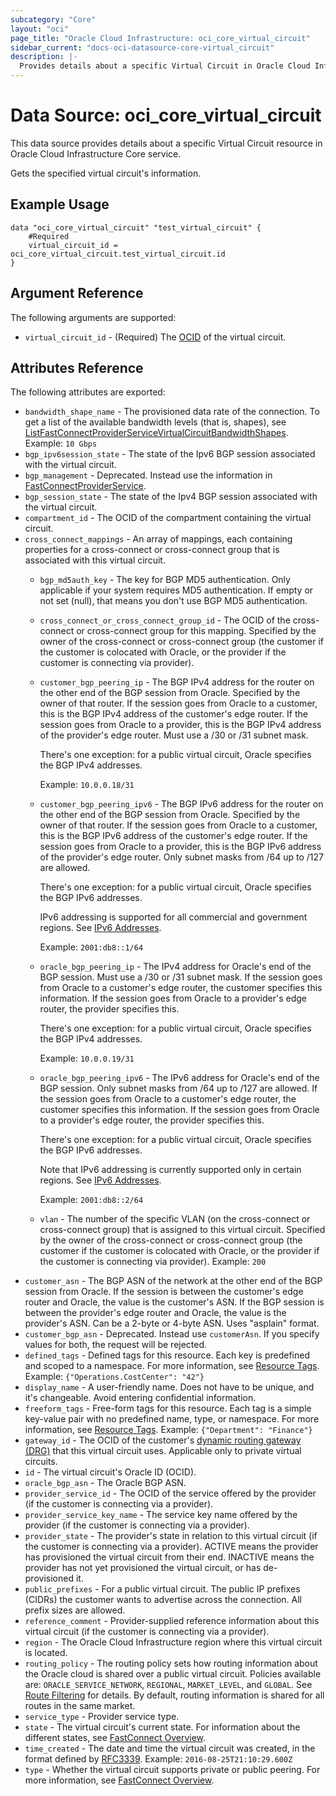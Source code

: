 ```yaml
---
subcategory: "Core"
layout: "oci"
page_title: "Oracle Cloud Infrastructure: oci_core_virtual_circuit"
sidebar_current: "docs-oci-datasource-core-virtual_circuit"
description: |-
  Provides details about a specific Virtual Circuit in Oracle Cloud Infrastructure Core service
---
```


# Data Source: oci_core_virtual_circuit
This data source provides details about a specific Virtual Circuit resource in Oracle Cloud Infrastructure Core service.

Gets the specified virtual circuit's information.

## Example Usage

```hcl
data "oci_core_virtual_circuit" "test_virtual_circuit" {
	#Required
	virtual_circuit_id = oci_core_virtual_circuit.test_virtual_circuit.id
}
```

## Argument Reference

The following arguments are supported:

* `virtual_circuit_id` - (Required) The [OCID](https://docs.cloud.oracle.com/iaas/Content/General/Concepts/identifiers.htm) of the virtual circuit.


## Attributes Reference

The following attributes are exported:

* `bandwidth_shape_name` - The provisioned data rate of the connection. To get a list of the available bandwidth levels (that is, shapes), see [ListFastConnectProviderServiceVirtualCircuitBandwidthShapes](https://docs.cloud.oracle.com/iaas/api/#/en/iaas/latest/FastConnectProviderService/ListFastConnectProviderVirtualCircuitBandwidthShapes).  Example: `10 Gbps` 
* `bgp_ipv6session_state` - The state of the Ipv6 BGP session associated with the virtual circuit.
* `bgp_management` - Deprecated. Instead use the information in [FastConnectProviderService](https://docs.cloud.oracle.com/iaas/api/#/en/iaas/latest/FastConnectProviderService/). 
* `bgp_session_state` - The state of the Ipv4 BGP session associated with the virtual circuit.
* `compartment_id` - The OCID of the compartment containing the virtual circuit.
* `cross_connect_mappings` - An array of mappings, each containing properties for a cross-connect or cross-connect group that is associated with this virtual circuit. 
	* `bgp_md5auth_key` - The key for BGP MD5 authentication. Only applicable if your system requires MD5 authentication. If empty or not set (null), that means you don't use BGP MD5 authentication. 
	* `cross_connect_or_cross_connect_group_id` - The OCID of the cross-connect or cross-connect group for this mapping. Specified by the owner of the cross-connect or cross-connect group (the customer if the customer is colocated with Oracle, or the provider if the customer is connecting via provider). 
	* `customer_bgp_peering_ip` - The BGP IPv4 address for the router on the other end of the BGP session from Oracle. Specified by the owner of that router. If the session goes from Oracle to a customer, this is the BGP IPv4 address of the customer's edge router. If the session goes from Oracle to a provider, this is the BGP IPv4 address of the provider's edge router. Must use a /30 or /31 subnet mask.

		There's one exception: for a public virtual circuit, Oracle specifies the BGP IPv4 addresses.

		Example: `10.0.0.18/31` 
	* `customer_bgp_peering_ipv6` - The BGP IPv6 address for the router on the other end of the BGP session from Oracle. Specified by the owner of that router. If the session goes from Oracle to a customer, this is the BGP IPv6 address of the customer's edge router. If the session goes from Oracle to a provider, this is the BGP IPv6 address of the provider's edge router. Only subnet masks from /64 up to /127 are allowed.

		There's one exception: for a public virtual circuit, Oracle specifies the BGP IPv6 addresses.

		IPv6 addressing is supported for all commercial and government regions. See [IPv6 Addresses](https://docs.cloud.oracle.com/iaas/Content/Network/Concepts/ipv6.htm).

		Example: `2001:db8::1/64` 
	* `oracle_bgp_peering_ip` - The IPv4 address for Oracle's end of the BGP session. Must use a /30 or /31 subnet mask. If the session goes from Oracle to a customer's edge router, the customer specifies this information. If the session goes from Oracle to a provider's edge router, the provider specifies this.

		There's one exception: for a public virtual circuit, Oracle specifies the BGP IPv4 addresses.

		Example: `10.0.0.19/31` 
	* `oracle_bgp_peering_ipv6` - The IPv6 address for Oracle's end of the BGP session. Only subnet masks from /64 up to /127 are allowed. If the session goes from Oracle to a customer's edge router, the customer specifies this information. If the session goes from Oracle to a provider's edge router, the provider specifies this.

		There's one exception: for a public virtual circuit, Oracle specifies the BGP IPv6 addresses.

		Note that IPv6 addressing is currently supported only in certain regions. See [IPv6 Addresses](https://docs.cloud.oracle.com/iaas/Content/Network/Concepts/ipv6.htm).

		Example: `2001:db8::2/64` 
	* `vlan` - The number of the specific VLAN (on the cross-connect or cross-connect group) that is assigned to this virtual circuit. Specified by the owner of the cross-connect or cross-connect group (the customer if the customer is colocated with Oracle, or the provider if the customer is connecting via provider).  Example: `200` 
* `customer_asn` - The BGP ASN of the network at the other end of the BGP session from Oracle. If the session is between the customer's edge router and Oracle, the value is the customer's ASN. If the BGP session is between the provider's edge router and Oracle, the value is the provider's ASN. Can be a 2-byte or 4-byte ASN. Uses "asplain" format. 
* `customer_bgp_asn` - Deprecated. Instead use `customerAsn`. If you specify values for both, the request will be rejected. 
* `defined_tags` - Defined tags for this resource. Each key is predefined and scoped to a namespace. For more information, see [Resource Tags](https://docs.cloud.oracle.com/iaas/Content/General/Concepts/resourcetags.htm).  Example: `{"Operations.CostCenter": "42"}` 
* `display_name` - A user-friendly name. Does not have to be unique, and it's changeable. Avoid entering confidential information. 
* `freeform_tags` - Free-form tags for this resource. Each tag is a simple key-value pair with no predefined name, type, or namespace. For more information, see [Resource Tags](https://docs.cloud.oracle.com/iaas/Content/General/Concepts/resourcetags.htm).  Example: `{"Department": "Finance"}` 
* `gateway_id` - The OCID of the customer's [dynamic routing gateway (DRG)](https://docs.cloud.oracle.com/iaas/api/#/en/iaas/latest/Drg) that this virtual circuit uses. Applicable only to private virtual circuits. 
* `id` - The virtual circuit's Oracle ID (OCID).
* `oracle_bgp_asn` - The Oracle BGP ASN.
* `provider_service_id` - The OCID of the service offered by the provider (if the customer is connecting via a provider). 
* `provider_service_key_name` - The service key name offered by the provider (if the customer is connecting via a provider). 
* `provider_state` - The provider's state in relation to this virtual circuit (if the customer is connecting via a provider). ACTIVE means the provider has provisioned the virtual circuit from their end. INACTIVE means the provider has not yet provisioned the virtual circuit, or has de-provisioned it. 
* `public_prefixes` - For a public virtual circuit. The public IP prefixes (CIDRs) the customer wants to advertise across the connection. All prefix sizes are allowed. 
* `reference_comment` - Provider-supplied reference information about this virtual circuit (if the customer is connecting via a provider). 
* `region` - The Oracle Cloud Infrastructure region where this virtual circuit is located. 
* `routing_policy` - The routing policy sets how routing information about the Oracle cloud is shared over a public virtual circuit. Policies available are: `ORACLE_SERVICE_NETWORK`, `REGIONAL`, `MARKET_LEVEL`, and `GLOBAL`. See [Route Filtering](https://docs.cloud.oracle.com/iaas/Content/Network/Concepts/routingonprem.htm#route_filtering) for details. By default, routing information is shared for all routes in the same market. 
* `service_type` - Provider service type. 
* `state` - The virtual circuit's current state. For information about the different states, see [FastConnect Overview](https://docs.cloud.oracle.com/iaas/Content/Network/Concepts/fastconnect.htm). 
* `time_created` - The date and time the virtual circuit was created, in the format defined by [RFC3339](https://tools.ietf.org/html/rfc3339).  Example: `2016-08-25T21:10:29.600Z` 
* `type` - Whether the virtual circuit supports private or public peering. For more information, see [FastConnect Overview](https://docs.cloud.oracle.com/iaas/Content/Network/Concepts/fastconnect.htm). 

